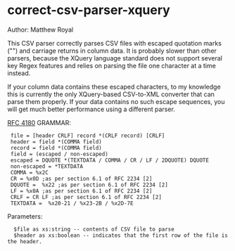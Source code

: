 correct-csv-parser-xquery
=========================

Author: Matthew Royal

This CSV parser correctly parses CSV files with escaped quotation marks ("") 
and carriage returns in column data. It is probably slower than other parsers, 
because the XQuery language standard does not support several key Regex features
and relies on parsing the file one character at a time instead.

If your column data contains these escaped characters, to my knowledge this is 
currently the only XQuery-based CSV-to-XML converter that can parse them properly.
If your data contains no such escape sequences, you will get much better performance
using a different parser.

<a href="http://tools.ietf.org/html/rfc4180">RFC 4180</a> GRAMMAR:
```
 file = [header CRLF] record *(CRLF record) [CRLF]
 header = field *(COMMA field)
 record = field *(COMMA field)
 field = (escaped / non-escaped)
 escaped = DQUOTE *(TEXTDATA / COMMA / CR / LF / 2DQUOTE) DQUOTE
 non-escaped = *TEXTDATA
 COMMA = %x2C
 CR = %x0D ;as per section 6.1 of RFC 2234 [2]
 DQUOTE =  %x22 ;as per section 6.1 of RFC 2234 [2]
 LF = %x0A ;as per section 6.1 of RFC 2234 [2]
 CRLF = CR LF ;as per section 6.1 of RFC 2234 [2]
 TEXTDATA =  %x20-21 / %x23-2B / %x2D-7E
```

Parameters:
```
  $file as xs:string -- contents of CSV file to parse
  $header as xs:boolean -- indicates that the first row of the file is the header.
```
